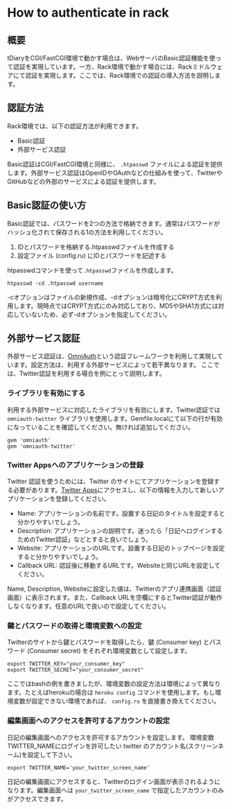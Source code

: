 How to authenticate in rack
===========================

概要
----

tDiaryをCGI/FastCGI環境で動かす場合は、WebサーバのBasic認証機能を使って認証を実現しています。一方、Rack環境で動かす場合には、Rackミドルウェアにて認証を実現します。ここでは、Rack環境での認証の導入方法を説明します。

認証方法
----

Rack環境では、以下の認証方法が利用できます。

  - Basic認証
  - 外部サービス認証

Basic認証はCGI/FastCGI環境と同様に、 `.htpasswd` ファイルによる認証を提供します。外部サービス認証はOpenIDやOAuthなどの仕組みを使って、TwitterやGitHubなどの外部のサービスによる認証を提供します。

Basic認証の使い方
----

Basic認証では、パスワードを2つの方法で格納できます。通常はパスワードがハッシュ化されて保存される1の方法を利用してください。

  1. IDとパスワードを格納する.htpasswdファイルを作成する
  2. 設定ファイル (config.ru) にIDとパスワードを記述する

htpasswdコマンドを使って`.htpasswd`ファイルを作成します。

```
htpasswd -cd .htpasswd username
```

-cオプションはファイルの新規作成、-dオプションは暗号化にCRYPT方式を利用します。現時点ではCRYPT方式にのみ対応しており、MD5やSHA1方式には対応していないため、必ず-dオプションを指定してください。

外部サービス認証
----

外部サービス認証は、[OmniAuth](https://github.com/intridea/omniauth)という認証フレームワークを利用して実現しています。設定方法は、利用する外部サービスによって若干異なります。 ここでは、Twitter認証を利用する場合を例にとって説明します。

### ライブラリを有効にする

利用する外部サービスに対応したライブラリを有効にします。Twitter認証では `omniauth-twitter` ライブラリを使用します。Gemfile.localにて以下の行が有効になっていることを確認してください。無ければ追加してください。

```
gem 'omniauth'
gem 'omniauth-twitter'
```

### Twitter Appsへのアプリケーションの登録

Twitter 認証を使うためには、Twitter のサイトにてアプリケーションを登録する必要があります。[Twitter Apps](https://dev.twitter.com/apps/new)にアクセスし、以下の情報を入力して新しいアプリケーションを登録してください。

  - Name: アプリケーションの名前です。設置する日記のタイトルを設定すると分かりやすいでしょう。
  - Description: アプリケーションの説明です。迷ったら「日記へログインするためのTwitter認証」などとすると良いでしょう。
  - Website: アプリケーションのURLです。設置する日記のトップページを設定すると分かりやすいでしょう。
  - Callback URL: 認証後に移動するURLです。Websiteと同じURLを設定してください。

Name, Description, Websiteに設定した値は、Twitterのアプリ連携画面（認証画面）に表示されます。また、Callback URLを空欄にするとTwitter認証が動作しなくなります。任意のURLで良いので設定してください。

### 鍵とパスワードの取得と環境変数への設定

Twitterのサイトから鍵とパスワードを取得したら、鍵 (Consumer key) とパスワード (Consumer secret) をそれぞれ環境変数として設定します。

```
export TWITTER_KEY="your_consumer_key"
export TWITTER_SECRET="your_consumer_secret"
```

ここではbashの例を書きましたが、環境変数の設定方法は環境によって異なります。たとえばherokuの場合は `heroku config` コマンドを使用します。もし環境変数が設定できない環境であれば、 `config.ru` を直接書き換えてください。

### 編集画面へのアクセスを許可するアカウントの設定

日記の編集画面へのアクセスを許可するアカウントを設定します。 環境変数TWITTER_NAMEにログインを許可したい twitter のアカウント名(スクリーンネーム)を設定して下さい。

```
export TWITTER_NAME='your_twitter_screen_name'
```

日記の編集画面にアクセスすると、Twitterのログイン画面が表示されるようになります。編集画面へは `your_twitter_screen_name` で指定したアカウントのみがアクセスできます。
